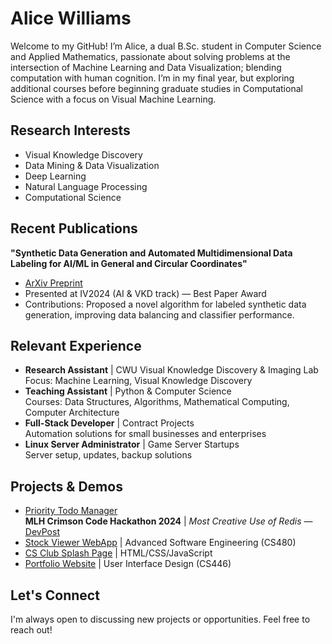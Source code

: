 # Alice Williams

Welcome to my GitHub! I’m Alice, a dual B.Sc. student in Computer Science and Applied Mathematics, passionate about solving problems at the intersection of Machine Learning and Data Visualization; blending computation with human cognition. I’m in my final year, but exploring additional courses before beginning graduate studies in Computational Science with a focus on Visual Machine Learning.

## Research Interests
- Visual Knowledge Discovery
- Data Mining & Data Visualization
- Deep Learning
- Natural Language Processing
- Computational Science

## Recent Publications
**"Synthetic Data Generation and Automated Multidimensional Data Labeling for AI/ML in General and Circular Coordinates"**
- [ArXiv Preprint](https://arxiv.org/abs/2409.02079)
- Presented at IV2024 (AI & VKD track) — Best Paper Award
- Contributions: Proposed a novel algorithm for labeled synthetic data generation, improving data balancing and classifier performance.

## Relevant Experience
- **Research Assistant** | CWU Visual Knowledge Discovery & Imaging Lab  
  Focus: Machine Learning, Visual Knowledge Discovery
- **Teaching Assistant** | Python & Computer Science  
  Courses: Data Structures, Algorithms, Mathematical Computing, Computer Architecture
- **Full-Stack Developer** | Contract Projects  
  Automation solutions for small businesses and enterprises
- **Linux Server Administrator** | Game Server Startups  
  Server setup, updates, backup solutions

## Projects & Demos
- [Priority Todo Manager](https://github.com/CWUsers/Priority-Todo-Manager)  
  **MLH Crimson Code Hackathon 2024** | *Most Creative Use of Redis* — [DevPost](https://devpost.com/software/priority-todo-manager)
- [Stock Viewer WebApp](https://github.com/CS480-Group-E/StockViewer-WebApp) | Advanced Software Engineering (CS480)
- [CS Club Splash Page](https://cwu-cs-club.github.io/club-webpage-splash/) | HTML/CSS/JavaScript
- [Portfolio Website](https://avaavarai.github.io/cs446-portfolio-webpage/) | User Interface Design (CS446)

## Let's Connect
I'm always open to discussing new projects or opportunities. Feel free to reach out!

